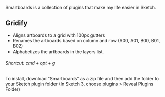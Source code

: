 Smartboards is a collection of plugins that make my life easier in Sketch.

## Gridify

* Aligns artboards to a grid with 100px gutters
* Renames the artboards based on column and row (A00, A01, B00, B01, B02)
* Alphabetizes the artboards in the layers list.

###### Shortcut: cmd + opt + g

To install, download "Smartboards" as a zip file and then add the folder to your Sketch plugin folder (In Sketch 3, choose plugins > Reveal Plugins Folder)
